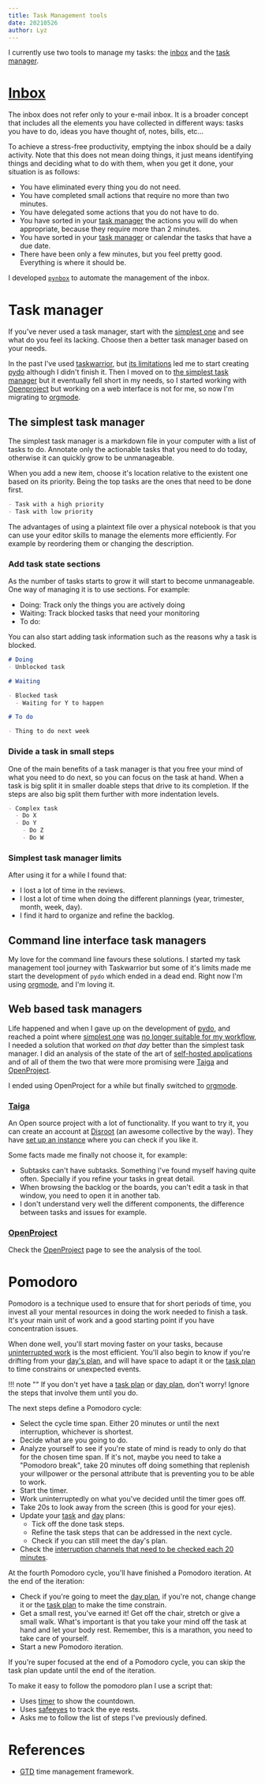 ```yaml
---
title: Task Management tools
date: 20210526
author: Lyz
---
```


I currently use two tools to manage my tasks: the [inbox](#inbox) and the
[task manager](#task-manager).

# [Inbox](https://facilethings.com/blog/en/basics-empty-inbox)

The inbox does not refer only to your e-mail inbox. It is a broader concept that
includes all the elements you have collected in different ways: tasks you have to
do, ideas you have thought of, notes, bills, etc…

To achieve a stress-free productivity, emptying the inbox should be a daily
activity. Note that this does not mean doing things, it just means identifying
things and deciding what to do with them, when you get it done, your situation
is as follows:

* You have eliminated every thing you do not need.
* You have completed small actions that require no more than two minutes.
* You have delegated some actions that you do not have to do.
* You have sorted in your [task manager](#task-manager) the actions you will do
    when appropriate, because they require more than 2 minutes.
* You have sorted in your [task manager](#task-manager) or calendar the tasks
    that have a due date.
* There have been only a few minutes, but you feel pretty good. Everything is
    where it should be.

I developed [`pynbox`](https://lyz-code.github.io/pynbox) to automate the
management of the inbox.

# Task manager

If you've never used a task manager, start with the [simplest
one](#the-simplest-task-manager) and see what do you feel its lacking. Choose
then a better task manager based on your needs.

In the past I've used [taskwarrior](https://taskwarrior.org/), but [its
limitations](https://lyz-code.github.io/pydo/#why-another-cli-task-manager) led
me to start creating [pydo](https://lyz-code.github.io/pydo) although I didn't finish it. Then I moved on to [the simplest task manager](#the-simplest-task-manager) but it eventually fell short in my needs, so I started working with [Openproject](#openproject) but working on a web interface is not for me, so now I'm migrating to [orgmode](orgmode.md).

## The simplest task manager

The simplest task manager is a markdown file in your computer with a list of
tasks to do. Annotate only the actionable tasks that you need to do today,
otherwise it can quickly grow to be unmanageable.

When you add a new item, choose it's location relative to the existent one based
on its priority. Being the top tasks are the ones that need to be done first.

~~~markdown
- Task with a high priority
- Task with low priority
~~~

The advantages of using a plaintext file over a physical notebook is that you
can use your editor skills to manage the elements more efficiently. For example
by reordering them or changing the description.

### Add task state sections

As the number of tasks starts to grow it will start to become unmanageable. One way of managing it is to use sections. For example:

- Doing: Track only the things you are actively doing
- Waiting: Track blocked tasks that need your monitoring
- To do: 

You can also start adding task information such as the reasons why a task is blocked.

~~~markdown
# Doing
- Unblocked task

# Waiting

- Blocked task
  - Waiting for Y to happen

# To do 

- Thing to do next week
~~~


### Divide a task in small steps

One of the main benefits of a task manager is that you free your mind of what
you need to do next, so you can focus on the task at hand. When a task is big
split it in smaller doable steps that drive to its completion. If the steps are
also big split them further with more indentation levels.

~~~markdown
- Complex task
  - Do X
  - Do Y
    - Do Z
    - Do W
~~~
### Simplest task manager limits

After using it for a while I found that:

* I lost a lot of time in the reviews.
* I lost a lot of time when doing the different plannings (year, trimester,
    month, week, day).
* I find it hard to organize and refine the backlog.
## Command line interface task managers
My love for the command line favours these solutions. I started my task management tool journey with Taskwarrior but some of it's limits made me start the development of `pydo` which ended in a dead end. Right now I'm using [orgmode](orgmode.md), and I'm loving it.
## Web based task managers

Life happened and when I gave up on the development of [pydo](https://lyz-code.github.io/pydo), and reached a point where [simplest
one](#the-simplest-task-manager) was [no longer suitable for my workflow](#simplest-task-manager-limits), I needed a solution that worked *on that day* better than
the simplest task manager. I did an analysis of the state of the art of
[self-hosted
applications](https://github.com/awesome-selfhosted/awesome-selfhosted#software-development---project-management) and 
of all of them the two that were more promising were [Taiga](#taiga) and
[OpenProject](#openproject).

I ended using OpenProject for a while but finally switched to [orgmode](orgmode.md).

### [Taiga](https://www.taiga.io/)

An Open source project with a lot of functionality. If you want to try it, you
can create an account at [Disroot](https://disroot.org) (an awesome collective
by the way). They have [set up an instance](https://board.disroot.org/) where
you can check if you like it.

Some facts made me finally not choose it, for example:

* Subtasks can't have subtasks. Something I've found myself having quite often.
    Specially if you refine your tasks in great detail.
* When browsing the backlog or the boards, you can't edit a task in that window,
    you need to open it in another tab.
* I don't understand very well the different components, the difference between
    tasks and issues for example.

### [OpenProject](openproject.md)

Check the [OpenProject](openproject.md) page to see the analysis of the tool.

# Pomodoro

Pomodoro is a technique used to ensure that for short periods of time, you
invest all your mental resources in doing the work needed to finish a task. It's
your main unit of work and a good starting point if you have concentration
issues.

When done well, you'll start moving faster on your tasks, because
[uninterrupted work](interruption_management.md) is the most efficient. You'll
also begin to know if you're drifting from your [day's plan](life_planning.md#day-plan), and
will have space to adapt it or the [task plan](life_planning.md#task-plan) to time constrains or
unexpected events.

!!! note "" If you don't yet have a [task plan](life_planning.md#task-plan) or
[day plan](life_planning.md#day-plan), don't worry! Ignore the steps that involve them until you
do.

The next steps define a Pomodoro cycle:

- Select the cycle time span. Either 20 minutes or until the next interruption,
  whichever is shortest.
- Decide what are you going to do.
- Analyze yourself to see if you're state of mind is ready to only do that for
  the chosen time span. If it's not, maybe you need to take a "Pomodoro break",
  take 20 minutes off doing something that replenish your willpower or the
  personal attribute that is preventing you to be able to work.
- Start the timer.
- Work uninterruptedly on what you've decided until the timer goes off.
- Take 20s to look away from the screen (this is good for your ejes).
- Update your [task](life_planning.md#task-plan) and [day](life_planning.md#day-plan) plans:
  - Tick off the done task steps.
  - Refine the task steps that can be addressed in the next cycle.
  - Check if you can still meet the day's plan.
- Check the
  [interruption channels that need to be checked each 20 minutes](interruption_management.md#define-your-interruption-events).

At the fourth Pomodoro cycle, you'll have finished a Pomodoro iteration. At the
end of the iteration:

- Check if you're going to meet the [day plan](life_planning.md#day), if you're not, change
  change it or the [task plan](life_planning.md#task) to make the time constrain.
- Get a small rest, you've earned it! Get off the chair, stretch or give a small
  walk. What's important is that you take your mind off the task at hand and let
  your body rest. Remember, this is a marathon, you need to take care of
  yourself.
- Start a new Pomodoro iteration.

If you're super focused at the end of a Pomodoro cycle, you can skip the task
plan update until the end of the iteration.

To make it easy to follow the pomodoro plan I use a script that:

- Uses [timer](https://github.com/pando85/timer) to show the countdown.
- Uses [safeeyes](https://github.com/slgobinath/SafeEyes) to track the eye
  rests.
- Asks me to follow the list of steps I've previously defined.

# References

* [GTD](https://en.wikipedia.org/wiki/Getting_Things_Done) time management
    framework.
